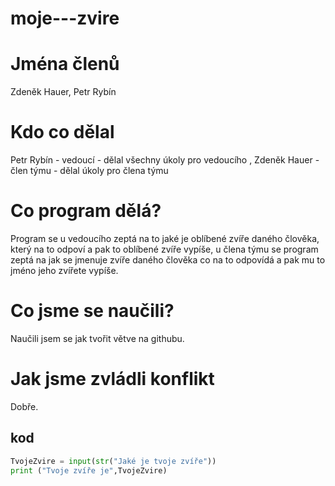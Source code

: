 # moje---zvire
# Jména členů
Zdeněk Hauer, Petr Rybín
# Kdo co dělal
Petr Rybín - vedoucí - dělal všechny úkoly pro vedoucího , Zdeněk Hauer - člen týmu - dělal úkoly pro člena týmu
# Co program dělá?
Program se u vedoucího zeptá na to jaké je oblíbené zvíře daného člověka, který na to odpoví a pak to oblíbené zvíře vypíše, u člena týmu se program zeptá na jak se jmenuje zvíře daného člověka co na to odpovídá a pak mu to jméno jeho zvířete vypíše.
# Co jsme se naučili?
Naučili jsem se jak tvořit větve na githubu.
# Jak jsme zvládli konflikt
Dobře.

## kod 
```python
TvojeZvire = input(str("Jaké je tvoje zvíře"))
print ("Tvoje zvíře je",TvojeZvire)
```

